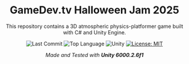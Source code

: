 <div align="center">

# GameDev.tv Halloween Jam 2025

This repository contains a 3D atmospheric physics-platformer game built with C# and Unity Engine.

![Last Commit](https://img.shields.io/github/last-commit/emirbesir/gamedevtv-halloween-jam-2025?style=flat&logo=git&logoColor=white&color=0080ff)
![Top Language](https://img.shields.io/github/languages/top/emirbesir/gamedevtv-halloween-jam-2025?style=flat&color=0080ff)
![Unity](https://img.shields.io/badge/Unity-FFFFFF.svg?style=flat&logo=Unity&logoColor=black)
[![License: MIT](https://img.shields.io/badge/License-MIT-yellow.svg)](https://opensource.org/licenses/MIT)

_Made and Tested with **Unity 6000.2.6f1**_

</div>